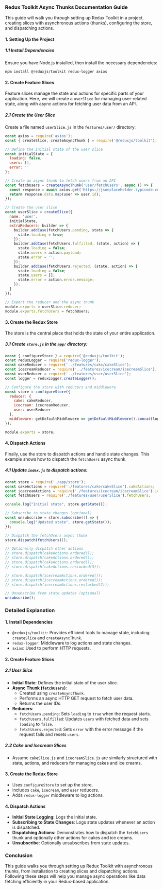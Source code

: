### Redux Toolkit Async Thunks Documentation Guide

This guide will walk you through setting up Redux Toolkit in a project, creating slices with asynchronous actions (thunks), configuring the store, and dispatching actions.

#### 1. Setting Up the Project

##### 1.1 Install Dependencies
Ensure you have Node.js installed, then install the necessary dependencies:
```sh
npm install @reduxjs/toolkit redux-logger axios
```

#### 2. Create Feature Slices

Feature slices manage the state and actions for specific parts of your application. Here, we will create a `userSlice` for managing user-related state, along with async actions for fetching user data from an API.

##### 2.1 Create the User Slice

Create a file named `userSlice.js` in the `features/user/` directory:

```javascript
const axios = require('axios');
const { createSlice, createAsyncThunk } = require('@reduxjs/toolkit');

// Define the initial state of the user slice
const initialState = {
  loading: false,
  users: [],
  error: ''
};

// Create an async thunk to fetch users from an API
const fetchUsers = createAsyncThunk('user/fetchUsers', async () => {
  const response = await axios.get('https://jsonplaceholder.typicode.com/users');
  return response.data.map(user => user.id);
});

// Create the user slice
const userSlice = createSlice({
  name: 'user',
  initialState,
  extraReducers: builder => {
    builder.addCase(fetchUsers.pending, state => {
      state.loading = true;
    });
    builder.addCase(fetchUsers.fulfilled, (state, action) => {
      state.loading = false;
      state.users = action.payload;
      state.error = '';
    });
    builder.addCase(fetchUsers.rejected, (state, action) => {
      state.loading = false;
      state.users = [];
      state.error = action.error.message;
    });
  }
});

// Export the reducer and the async thunk
module.exports = userSlice.reducer;
module.exports.fetchUsers = fetchUsers;
```

#### 3. Create the Redux Store

The store is the central place that holds the state of your entire application.

##### 3.1 Create `store.js` in the `app/` directory:

```javascript
const { configureStore } = require('@reduxjs/toolkit');
const reduxLogger = require('redux-logger');
const cakeReducer = require('../features/cake/cakeSlice');
const icecreamReducer = require('../features/icecream/icecreamSlice');
const userReducer = require('../features/user/userSlice');
const logger = reduxLogger.createLogger();

// Configure the store with reducers and middleware
const store = configureStore({
  reducer: {
    cake: cakeReducer,
    icecream: icecreamReducer,
    user: userReducer
  },
  middleware: getDefaultMiddleware => getDefaultMiddleware().concat(logger),
});

module.exports = store;
```

#### 4. Dispatch Actions

Finally, use the store to dispatch actions and handle state changes. This example shows how to dispatch the `fetchUsers` async thunk.

##### 4.1 Update `index.js` to dispatch actions:

```javascript
const store = require('./app/store');
const cakeActions = require('./features/cake/cakeSlice').cakeActions;
const icecreamActions = require('./features/icecream/icecreamSlice').icecreamActions;
const fetchUsers = require('./features/user/userSlice').fetchUsers;

console.log("Initial state", store.getState());

// Subscribe to state changes (optional)
const unsubscribe = store.subscribe(() => {
  console.log("Updated state", store.getState());
});

// Dispatch the fetchUsers async thunk
store.dispatch(fetchUsers());

// Optionally dispatch other actions
// store.dispatch(cakeActions.ordered());
// store.dispatch(cakeActions.ordered());
// store.dispatch(cakeActions.ordered());
// store.dispatch(cakeActions.restocked(3));

// store.dispatch(icecreamActions.ordered());
// store.dispatch(icecreamActions.ordered());
// store.dispatch(icecreamActions.restocked(2));

// Unsubscribe from state updates (optional)
unsubscribe();
```

### Detailed Explanation

#### 1. **Install Dependencies**
- `@reduxjs/toolkit`: Provides efficient tools to manage state, including `createSlice` and `createAsyncThunk`.
- `redux-logger`: Middleware to log actions and state changes.
- `axios`: Used to perform HTTP requests.

#### 2. **Create Feature Slices**

##### 2.1 **User Slice**

- **Initial State**: Defines the initial state of the user slice.
- **Async Thunk (`fetchUsers`)**: 
  - Created using `createAsyncThunk`.
  - Performs an async HTTP GET request to fetch user data.
  - Returns the user IDs.
- **Reducers**:
  - `fetchUsers.pending`: Sets `loading` to `true` when the request starts.
  - `fetchUsers.fulfilled`: Updates `users` with fetched data and sets `loading` to `false`.
  - `fetchUsers.rejected`: Sets `error` with the error message if the request fails and resets `users`.

##### 2.2 **Cake and Icecream Slices**

- Assume `cakeSlice.js` and `icecreamSlice.js` are similarly structured with state, actions, and reducers for managing cakes and ice creams.

#### 3. **Create the Redux Store**

- Uses `configureStore` to set up the store.
- Includes `cake`, `icecream`, and `user` reducers.
- Adds `redux-logger` middleware to log actions.

#### 4. **Dispatch Actions**

- **Initial State Logging**: Logs the initial state.
- **Subscribing to State Changes**: Logs state updates whenever an action is dispatched.
- **Dispatching Actions**: Demonstrates how to dispatch the `fetchUsers` thunk and optionally other actions for cakes and ice creams.
- **Unsubscribe**: Optionally unsubscribes from state updates.

### Conclusion

This guide walks you through setting up Redux Toolkit with asynchronous thunks, from installation to creating slices and dispatching actions. Following these steps will help you manage async operations like data fetching efficiently in your Redux-based application.